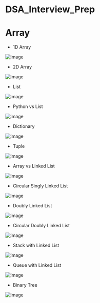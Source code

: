 # DSA_Interview_Prep

# Array 

* 1D Array 

![image](https://user-images.githubusercontent.com/41924102/187449272-8aa0ce9e-0706-4f1b-a29e-648963d25f69.png)

* 2D Array

![image](https://user-images.githubusercontent.com/41924102/187449497-42ab05cf-c679-472b-8f06-09349d4de4e6.png)

* List 

![image](https://user-images.githubusercontent.com/41924102/187449862-581f446e-5aa9-49b6-877b-2f592e93768d.png)

* Python vs List 

![image](https://user-images.githubusercontent.com/41924102/187450269-b3e3349c-4937-40bd-b722-4da0bc230fe5.png)

* Dictionary 

![image](https://user-images.githubusercontent.com/41924102/187450541-85c3d4f3-85a9-4dae-88f9-64d55f138933.png)


* Tuple 

![image](https://user-images.githubusercontent.com/41924102/187451164-0f47c54d-357f-41a1-b255-ecf84037647e.png)

* Array vs Linked List 

![image](https://user-images.githubusercontent.com/41924102/187451517-7a17fd82-9bdf-47e9-a35b-f865fb692114.png)

* Circular Singly Linked List

![image](https://user-images.githubusercontent.com/41924102/187451852-6801cb6b-d279-49c6-af5f-89c1eccbc2ed.png)

* Doubly Linked List 

![image](https://user-images.githubusercontent.com/41924102/187452168-2f03db93-6942-46fb-80af-35f56e041e5d.png)

* Circular Doubly Linked List 

![image](https://user-images.githubusercontent.com/41924102/187452369-cfc1716d-78be-4547-9245-8e390255f821.png)

* Stack with Linked List 

![image](https://user-images.githubusercontent.com/41924102/187452650-91f91674-4879-4aa0-8eb2-8ee7d1adae3d.png)

* Queue with Linked List 

![image](https://user-images.githubusercontent.com/41924102/187453729-1207c100-72bb-4e1e-870d-decaadbac8cc.png)

* Binary Tree 

![image](https://user-images.githubusercontent.com/41924102/187454493-6052bfff-fc96-4d62-945d-68f3e7bc0628.png)
